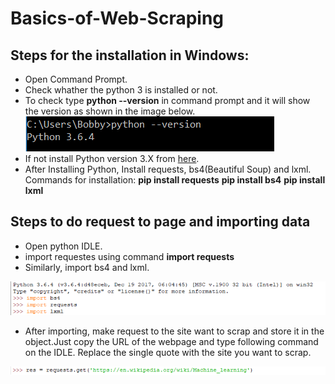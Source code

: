 # Basics-of-Web-Scraping

## Steps for the installation in Windows:
- Open Command Prompt.
- Check whather the python 3 is installed or not.
- To check type **python --version** in command prompt and it will show the version as shown in the image below.
![Version](images/versioncheck.png)
- If not install Python version 3.X from [here](https://www.python.org/downloads/).
- After Installing  Python, Install requests, bs4(Beautiful Soup) and lxml.
    Commands for installation:
    **pip install requests**
    **pip install bs4**
    **pip install lxml**

## Steps to do request to page and importing data
- Open python IDLE.
- import requestes using command **import requests**
- Similarly, import bs4 and lxml.

![import](images/image-1.png)

- After importing, make request to the site want to scrap and store it in the object.Just copy the URL of the webpage and type following command on the IDLE. Replace the single quote with the site you want to scrap.

![request](images/image-2.png)
